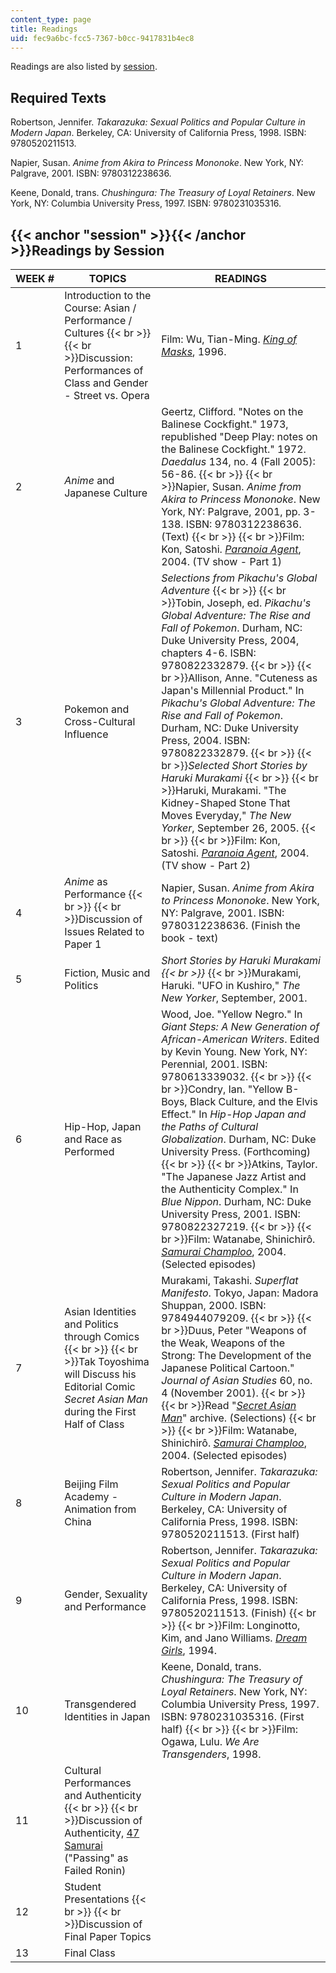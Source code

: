 ```yaml
---
content_type: page
title: Readings
uid: fec9a6bc-fcc5-7367-b0cc-9417831b4ec8
---
```


Readings are also listed by [session](#session).

Required Texts
--------------

Robertson, Jennifer. _Takarazuka: Sexual Politics and Popular Culture in Modern Japan_. Berkeley, CA: University of California Press, 1998. ISBN: 9780520211513.

Napier, Susan. _Anime from Akira to Princess Mononoke_. New York, NY: Palgrave, 2001. ISBN: 9780312238636.

Keene, Donald, trans. _Chushingura: The Treasury of Loyal Retainers_. New York, NY: Columbia University Press, 1997. ISBN: 9780231035316.

{{< anchor "session" >}}{{< /anchor >}}Readings by Session
----------------------------------------------------------

| WEEK # | TOPICS | READINGS |
| --- | --- | --- |
| 1 | Introduction to the Course: Asian / Performance / Cultures  {{< br >}}  {{< br >}}Discussion: Performances of Class and Gender - Street vs. Opera | Film: Wu, Tian-Ming. [_King of Masks_](http://imdb.com/title/tt0115669/), 1996. |
| 2 | _Anime_ and Japanese Culture | Geertz, Clifford. "Notes on the Balinese Cockfight." 1973, republished "Deep Play: notes on the Balinese Cockfight." 1972. _Daedalus_ 134, no. 4 (Fall 2005): 56-86.  {{< br >}}  {{< br >}}Napier, Susan. _Anime from Akira to Princess Mononoke_. New York, NY: Palgrave, 2001, pp. 3-138. ISBN: 9780312238636. (Text)  {{< br >}}  {{< br >}}Film: Kon, Satoshi. [_Paranoia Agent_](http://imdb.com/title/tt0433722/), 2004. (TV show - Part 1) |
| 3 | Pokemon and Cross-Cultural Influence | _Selections from Pikachu's Global Adventure_  {{< br >}}  {{< br >}}Tobin, Joseph, ed. _Pikachu's Global Adventure: The Rise and Fall of Pokemon_. Durham, NC: Duke University Press, 2004, chapters 4-6. ISBN: 9780822332879.  {{< br >}}  {{< br >}}Allison, Anne. "Cuteness as Japan's Millennial Product." In _Pikachu's Global Adventure: The Rise and Fall of Pokemon_. Durham, NC: Duke University Press, 2004. ISBN: 9780822332879.  {{< br >}}  {{< br >}}_Selected Short Stories by Haruki Murakami_  {{< br >}}  {{< br >}}Haruki, Murakami. "The Kidney-Shaped Stone That Moves Everyday," _The New Yorker_, September 26, 2005.  {{< br >}}  {{< br >}}Film: Kon, Satoshi. [_Paranoia Agent_](http://imdb.com/title/tt0433722/), 2004. (TV show - Part 2) |
| 4 | _Anime_ as Performance  {{< br >}}  {{< br >}}Discussion of Issues Related to Paper 1 | Napier, Susan. _Anime from Akira to Princess Mononoke_. New York, NY: Palgrave, 2001. ISBN: 9780312238636. (Finish the book - text) |
| 5 | Fiction, Music and Politics | _Short Stories by Haruki Murakami  {{< br >}}_  {{< br >}}Murakami, Haruki. "UFO in Kushiro," _The New Yorker_, September, 2001. |
| 6 | Hip-Hop, Japan and Race as Performed | Wood, Joe. "Yellow Negro." In _Giant Steps: A New Generation of African-American Writers_. Edited by Kevin Young. New York, NY: Perennial, 2001. ISBN: 9780613339032.  {{< br >}}  {{< br >}}Condry, Ian. "Yellow B-Boys, Black Culture, and the Elvis Effect." In _Hip-Hop Japan and the Paths of Cultural Globalization_. Durham, NC: Duke University Press. (Forthcoming)  {{< br >}}  {{< br >}}Atkins, Taylor. "The Japanese Jazz Artist and the Authenticity Complex." In _Blue Nippon_. Durham, NC: Duke University Press, 2001. ISBN: 9780822327219.  {{< br >}}  {{< br >}}Film: Watanabe, Shinichirô. [_Samurai Champloo_](http://imdb.com/title/tt0423731/), 2004. (Selected episodes) |
| 7 | Asian Identities and Politics through Comics  {{< br >}}  {{< br >}}Tak Toyoshima will Discuss his Editorial Comic _Secret Asian Man_ during the First Half of Class | Murakami, Takashi. _Superflat Manifesto_. Tokyo, Japan: Madora Shuppan, 2000. ISBN: 9784944079209.  {{< br >}}  {{< br >}}Duus, Peter "Weapons of the Weak, Weapons of the Strong: The Development of the Japanese Political Cartoon." _Journal of Asian Studies_ 60, no. 4 (November 2001).  {{< br >}}  {{< br >}}Read "[_Secret Asian Man_](http://www.imdiversity.com/Villages/Asian/Secret_Asian_Man/sam_archives.asp)" archive. (Selections)  {{< br >}}  {{< br >}}Film: Watanabe, Shinichirô. [_Samurai Champloo_](http://imdb.com/title/tt0423731/), 2004. (Selected episodes) |
| 8 | Beijing Film Academy - Animation from China | Robertson, Jennifer. _Takarazuka: Sexual Politics and Popular Culture in Modern Japan_. Berkeley, CA: University of California Press, 1998. ISBN: 9780520211513. (First half) |
| 9 | Gender, Sexuality and Performance | Robertson, Jennifer. _Takarazuka: Sexual Politics and Popular Culture in Modern Japan_. Berkeley, CA: University of California Press, 1998. ISBN: 9780520211513. (Finish)  {{< br >}}  {{< br >}}Film: Longinotto, Kim, and Jano Williams. [_Dream Girls_](http://imdb.com/title/tt0109664/), 1994. |
| 10 | Transgendered Identities in Japan | Keene, Donald, trans. _Chushingura: The Treasury of Loyal Retainers_. New York, NY: Columbia University Press, 1997. ISBN: 9780231035316. (First half)  {{< br >}}  {{< br >}}Film: Ogawa, Lulu. _We Are Transgenders_, 1998. |
| 11 | Cultural Performances and Authenticity  {{< br >}}  {{< br >}}Discussion of Authenticity, [47 Samurai](http://en.wikipedia.org/wiki/47_samurai) ("Passing" as Failed Ronin) | &nbsp; |
| 12 | Student Presentations  {{< br >}}  {{< br >}}Discussion of Final Paper Topics | &nbsp; |
| 13 | Final Class |